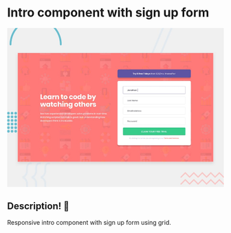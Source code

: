 # Intro component with sign up form

![Design preview for the Intro component with sign up form coding challenge](./design/desktop-preview.jpg)

## Description! 👋

Responsive intro component with sign up form using grid.
